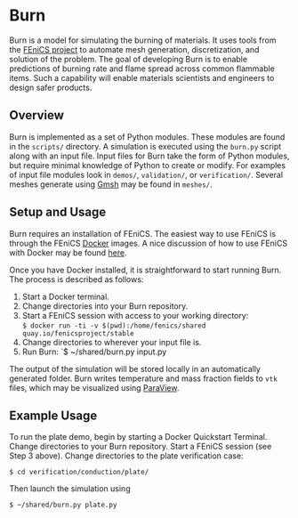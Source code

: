 Burn
====

Burn is a model for simulating the burning of materials. It uses tools from
the [FEniCS project](http://fenicsproject.org) to automate mesh generation,
discretization, and solution of the problem. The goal of developing Burn is to
enable predictions of burning rate and flame spread across common flammable
items. Such a capability will enable materials scientists and engineers to
design safer products.

Overview
--------

Burn is implemented as a set of Python modules. These modules are found in the
`scripts/` directory. A simulation is executed using the `burn.py` script along
with an input file. Input files for Burn take the form of Python modules, but
require minimal knowledge of Python to create or modify. For examples of input
file modules look in `demos/`, `validation/`, or `verification/`. 
Several meshes generate using
[Gmsh](gmesh.info) may be found in `meshes/`.

Setup and Usage
---------------

Burn requires an installation of FEniCS. The easiest way to use FEniCS is
through the FEniCS [Docker](https://www.docker.com) images. A nice discussion of
how to use FEniCS with Docker may be found
[here](http://fenics.readthedocs.io/projects/containers/en/latest/).

Once you have Docker installed, it is straightforward to start running Burn. The
process is described as follows:

1. Start a Docker terminal.
2. Change directories into your Burn repository.
3. Start a FEniCS session with access to your working directory:  
`$ docker run -ti -v $(pwd):/home/fenics/shared quay.io/fenicsproject/stable`
4. Change directories to wherever your input file is.
5. Run Burn:  `$ ~/shared/burn.py input.py

The output of the simulation will be stored locally in an automatically
generated folder. Burn writes temperature and mass fraction
fields to `vtk` files, which may be visualized using
[ParaView](www.paraview.org).

Example Usage
-------------

To run the plate demo, begin by starting a Docker Quickstart Terminal. Change
directories to your Burn repository. Start a FEniCS session (see Step 3 above).
Change directories to the plate verification case:
```
$ cd verification/conduction/plate/
```
Then launch the simulation using
```
$ ~/shared/burn.py plate.py
```

